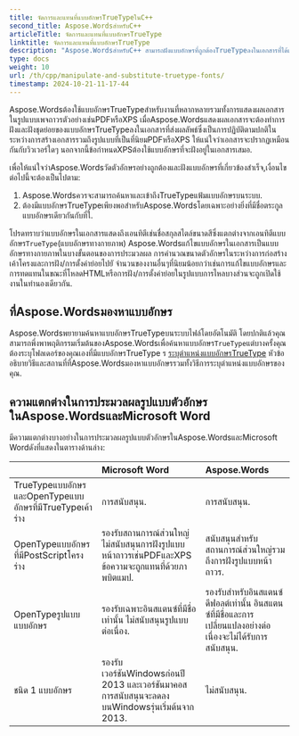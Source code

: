 ```yaml
---
title: จัดการและแทนที่แบบอักษรTrueTypeในC++
second_title: Aspose.WordsสำหรับC++
articleTitle: จัดการและแทนที่แบบอักษรTrueType
linktitle: จัดการและแทนที่แบบอักษรTrueType
description: "Aspose.WordsสำหรับC++ สามารถฝังแบบอักษรที่ถูกต้องTrueTypeลงในเอกสารที่ได้เพื่อให้แน่ใจว่ามันแสดงได้อย่างถูกต้อง ถ้าแบบอักษรหรืออักขระที่ระบุไม่พร้อมใช้งานAspose.Wordsค้นหาการแทนที่แบบอักษรที่เหมาะสมหรือใช้."
type: docs
weight: 10
url: /th/cpp/manipulate-and-substitute-truetype-fonts/
timestamp: 2024-10-21-11-17-44
---
```


Aspose.Wordsต้องใช้แบบอักษรTrueTypeสำหรับงานที่หลากหลายรวมทั้งการแสดงผลเอกสารในรูปแบบเพจถาวรตัวอย่างเช่นPDFหรือXPS เมื่อAspose.Wordsแสดงผลเอกสารจะต้องทำการฝังและฝังชุดย่อยของแบบอักษรTrueTypeลงในเอกสารที่ส่งผลลัพธ์ซึ่งเป็นการปฏิบัติตามปกติในระหว่างการสร้างเอกสารรวมถึงรูปแบบที่เป็นที่นิยมPDFหรือXPS ให้แน่ใจว่าเอกสารจะปรากฏเหมือนกันกับวิวเวอร์ใดๆ นอกจากนี้ข้อกำหนดXPSต้องใช้แบบอักษรที่จะฝังอยู่ในเอกสารเสมอ.

เพื่อให้แน่ใจว่าAspose.Wordsวัดตัวอักษรอย่างถูกต้องและฝังแบบอักษรที่เกี่ยวข้องสำเร็จ,เงื่อนไขต่อไปนี้จะต้องเป็นไปตาม:

1. Aspose.Wordsควรจะสามารถค้นหาและเข้าถึงTrueTypeแฟ้มแบบอักษรบนระบบ.
1. ต้องมีแบบอักษรTrueTypeเพียงพอสำหรับAspose.Wordsโดยเฉพาะอย่างยิ่งที่มีชื่อตระกูลแบบอักษรเดียวกันกับที่ใ.

โปรดทราบว่าแบบอักษรในเอกสารแสดงถึงเอนทิตีเช่นชื่อสกุลสไตล์ขนาดสีซึ่งแตกต่างจากเอนทิตีแบบอักษร`TrueType`(แบบอักษรทางกายภาพ) Aspose.Wordsแก้ไขแบบอักษรในเอกสารเป็นแบบอักษรทางกายภาพในบางขั้นตอนของการประมวลผล การคำนวณขนาดตัวอักษรในระหว่างการก่อสร้างเค้าโครงและการฝัง/การตั้งค่าย่อยไปยั จำนวนของงานอื่นๆที่นิยมน้อยกว่าเช่นการแก้ไขแบบอักษรและการทดแทนในขณะที่โหลดHTMLหรือการฝัง/การตั้งค่าย่อยในรูปแบบการไหลบางส่วนจะถูกเปิดใช้งานในทำนองเดียวกัน.

## ที่Aspose.Wordsมองหาแบบอักษร

Aspose.Wordsพยายามค้นหาแบบอักษรTrueTypeบนระบบไฟล์โดยอัตโนมัติ โดยปกติแล้วคุณสามารถพึ่งพาพฤติกรรมเริ่มต้นของAspose.Wordsเพื่อค้นหาแบบอักษร`TrueType`แต่บางครั้งคุณต้องระบุโฟลเดอร์ของคุณเองที่มีแบบอักษรTrueType ร [ระบุตำแหน่งแบบอักษรTrueType](/words/cpp/specify-truetype-fonts-location/) หัวข้ออธิบายวิธีและสถานที่ที่Aspose.Wordsมองหาแบบอักษรรวมทั้งวิธีการระบุตำแหน่งแบบอักษรของคุณ.

## ความแตกต่างในการประมวลผลรูปแบบตัวอักษรในAspose.WordsและMicrosoft Word

มีความแตกต่างบางอย่างในการประมวลผลรูปแบบตัวอักษรในAspose.WordsและMicrosoft Wordดังที่แสดงในตารางด้านล่าง:

|  | Microsoft Word | Aspose.Words |
| :- | :- | :- |
| TrueTypeแบบอักษรและOpenTypeแบบอักษรที่มีTrueTypeเค้าร่าง | การสนับสนุน. | การสนับสนุน. |
| OpenTypeแบบอักษรที่มีPostScriptโครงร่าง | รองรับสถานการณ์ส่วนใหญ่ ไม่สนับสนุนการฝังรูปแบบหน้าถาวรเช่นPDFและXPS ข้อความจะถูกแทนที่ด้วยภาพบิตแมป. | สนับสนุนสำหรับสถานการณ์ส่วนใหญ่รวมถึงการฝังรูปแบบหน้าถาวร. |
| OpenTypeรูปแบบแบบอักษร | รองรับเฉพาะอินสแตนซ์ที่มีชื่อเท่านั้น ไม่สนับสนุนรูปแบบต่อเนื่อง. | รองรับสำหรับอินสแตนซ์ดีฟอลต์เท่านั้น อินสแตนซ์ที่มีชื่อและการเปลี่ยนแปลงอย่างต่อเนื่องจะไม่ได้รับการสนับสนุน. |
| ชนิด 1 แบบอักษร | รองรับเวอร์ชันWindowsก่อนปี 2013 และเวอร์ชันมาคอส การสนับสนุนจะลดลงบนWindowsรุ่นเริ่มต้นจาก 2013. | ไม่สนับสนุน. |


